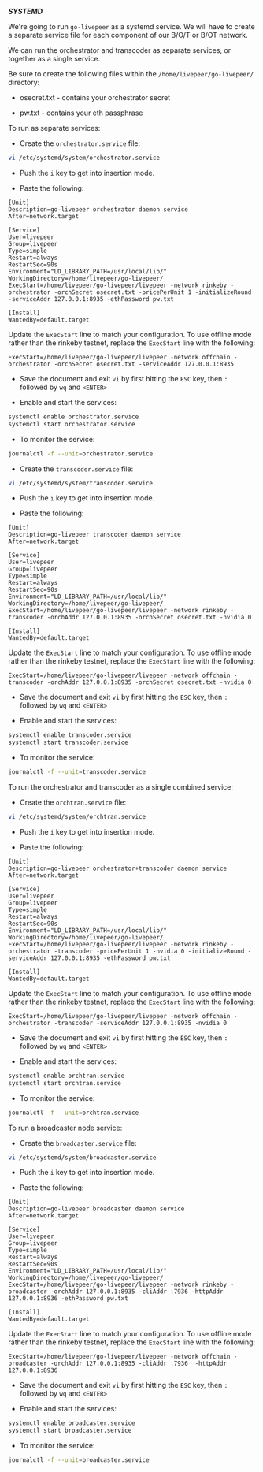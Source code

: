 ***SYSTEMD***

We're going to run `go-livepeer` as a systemd service.  We will have to create a separate service file for each component of our B/O/T or B/OT network.

We can run the orchestrator and transcoder as separate services, or together as a single service.

Be sure to create the following files within the `/home/livepeer/go-livepeer/` directory:

* osecret.txt - contains your orchestrator secret

* pw.txt - contains your eth passphrase

To run as separate services:

* Create the `orchestrator.service` file:

```bash
vi /etc/systemd/system/orchestrator.service
```

* Push the `i` key to get into insertion mode.

* Paste the following:

```
[Unit]
Description=go-livepeer orchestrator daemon service
After=network.target

[Service]
User=livepeer
Group=livepeer
Type=simple
Restart=always
RestartSec=90s
Environment="LD_LIBRARY_PATH=/usr/local/lib/"
WorkingDirectory=/home/livepeer/go-livepeer/
ExecStart=/home/livepeer/go-livepeer/livepeer -network rinkeby -orchestrator -orchSecret osecret.txt -pricePerUnit 1 -initializeRound -serviceAddr 127.0.0.1:8935 -ethPassword pw.txt

[Install]
WantedBy=default.target
```

Update the `ExecStart` line to match your configuration. To use offline mode rather than the rinkeby testnet, replace the `ExecStart` line with the following:

```
ExecStart=/home/livepeer/go-livepeer/livepeer -network offchain -orchestrator -orchSecret osecret.txt -serviceAddr 127.0.0.1:8935
```

* Save the document and exit `vi` by first hitting the `ESC` key, then `:` followed by `wq` and `<ENTER>`

* Enable and start the services:

```bash
systemctl enable orchestrator.service
systemctl start orchestrator.service
```

* To monitor the service:

```bash
journalctl -f --unit=orchestrator.service
```

* Create the `transcoder.service` file:

```bash
vi /etc/systemd/system/transcoder.service
```

* Push the `i` key to get into insertion mode.

* Paste the following:

```
[Unit]
Description=go-livepeer transcoder daemon service
After=network.target

[Service]
User=livepeer
Group=livepeer
Type=simple
Restart=always
RestartSec=90s
Environment="LD_LIBRARY_PATH=/usr/local/lib/"
WorkingDirectory=/home/livepeer/go-livepeer/
ExecStart=/home/livepeer/go-livepeer/livepeer -network rinkeby -transcoder -orchAddr 127.0.0.1:8935 -orchSecret osecret.txt -nvidia 0

[Install]
WantedBy=default.target
```

Update the `ExecStart` line to match your configuration. To use offline mode rather than the rinkeby testnet, replace the `ExecStart` line with the following:

```
ExecStart=/home/livepeer/go-livepeer/livepeer -network offchain -transcoder -orchAddr 127.0.0.1:8935 -orchSecret osecret.txt -nvidia 0
```

* Save the document and exit `vi` by first hitting the `ESC` key, then `:` followed by `wq` and `<ENTER>`

* Enable and start the services:

```bash
systemctl enable transcoder.service
systemctl start transcoder.service
```

* To monitor the service:

```bash
journalctl -f --unit=transcoder.service
```

To run the orchestrator and transcoder as a single combined service:

* Create the `orchtran.service` file:

```bash
vi /etc/systemd/system/orchtran.service
```

* Push the `i` key to get into insertion mode.

* Paste the following:

```
[Unit]
Description=go-livepeer orchestrator+transcoder daemon service
After=network.target

[Service]
User=livepeer
Group=livepeer
Type=simple
Restart=always
RestartSec=90s
Environment="LD_LIBRARY_PATH=/usr/local/lib/"
WorkingDirectory=/home/livepeer/go-livepeer/
ExecStart=/home/livepeer/go-livepeer/livepeer -network rinkeby -orchestrator -transcoder -pricePerUnit 1 -nvidia 0 -initializeRound -serviceAddr 127.0.0.1:8935 -ethPassword pw.txt

[Install]
WantedBy=default.target
```

Update the `ExecStart` line to match your configuration. To use offline mode rather than the rinkeby testnet, replace the `ExecStart` line with the following:

```
ExecStart=/home/livepeer/go-livepeer/livepeer -network offchain -orchestrator -transcoder -serviceAddr 127.0.0.1:8935 -nvidia 0
```

* Save the document and exit `vi` by first hitting the `ESC` key, then `:` followed by `wq` and `<ENTER>`

* Enable and start the services:

```bash
systemctl enable orchtran.service
systemctl start orchtran.service
```

* To monitor the service:

```bash
journalctl -f --unit=orchtran.service
```

To run a broadcaster node service:

* Create the `broadcaster.service` file:

```bash
vi /etc/systemd/system/broadcaster.service
```

* Push the `i` key to get into insertion mode.

* Paste the following:

```
[Unit]
Description=go-livepeer broadcaster daemon service
After=network.target

[Service]
User=livepeer
Group=livepeer
Type=simple
Restart=always
RestartSec=90s
Environment="LD_LIBRARY_PATH=/usr/local/lib/"
WorkingDirectory=/home/livepeer/go-livepeer/
ExecStart=/home/livepeer/go-livepeer/livepeer -network rinkeby -broadcaster -orchAddr 127.0.0.1:8935 -cliAddr :7936 -httpAddr 127.0.0.1:8936 -ethPassword pw.txt

[Install]
WantedBy=default.target
```

Update the `ExecStart` line to match your configuration. To use offline mode rather than the rinkeby testnet, replace the `ExecStart` line with the following:

```
ExecStart=/home/livepeer/go-livepeer/livepeer -network offchain -broadcaster -orchAddr 127.0.0.1:8935 -cliAddr :7936  -httpAddr 127.0.0.1:8936
```

* Save the document and exit `vi` by first hitting the `ESC` key, then `:` followed by `wq` and `<ENTER>`

* Enable and start the services:

```bash
systemctl enable broadcaster.service
systemctl start broadcaster.service
```

* To monitor the service:

```bash
journalctl -f --unit=broadcaster.service
```
